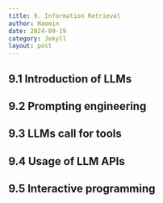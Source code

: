 ```yaml
---
title: 9. Information Retrieval
author: Haomin
date: 2024-09-19
category: Jekyll
layout: post
---
```

 
9.1 Introduction of LLMs
-------------

9.2 Prompting engineering
-------------

9.3 LLMs call for tools
-------------

9.4 Usage of LLM APIs
-------------

9.5 Interactive programming
-------------
